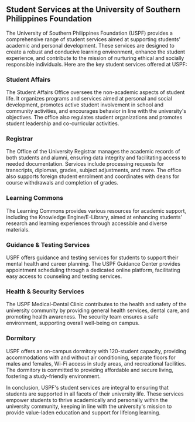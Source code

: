 ## Student Services at the University of Southern Philippines Foundation

The University of Southern Philippines Foundation (USPF) provides a comprehensive range of student services aimed at supporting students' academic and personal development. These services are designed to create a robust and conducive learning environment, enhance the student experience, and contribute to the mission of nurturing ethical and socially responsible individuals. Here are the key student services offered at USPF:

### Student Affairs
The Student Affairs Office oversees the non-academic aspects of student life. It organizes programs and services aimed at personal and social development, promotes active student involvement in school and community activities, and encourages behavior in line with the university's objectives. The office also regulates student organizations and promotes student leadership and co-curricular activities.

### Registrar
The Office of the University Registrar manages the academic records of both students and alumni, ensuring data integrity and facilitating access to needed documentation. Services include processing requests for transcripts, diplomas, grades, subject adjustments, and more. The office also supports foreign student enrolment and coordinates with deans for course withdrawals and completion of grades.

### Learning Commons
The Learning Commons provides various resources for academic support, including the Knowledge Engine/E-Library, aimed at enhancing students' research and learning experiences through accessible and diverse materials.

### Guidance & Testing Services
USPF offers guidance and testing services for students to support their mental health and career planning. The USPF Guidance Center provides appointment scheduling through a dedicated online platform, facilitating easy access to counseling and testing services.

### Health & Security Services
The USPF Medical-Dental Clinic contributes to the health and safety of the university community by providing general health services, dental care, and promoting health awareness. The security team ensures a safe environment, supporting overall well-being on campus.

### Dormitory
USPF offers an on-campus dormitory with 120-student capacity, providing accommodations with and without air conditioning, separate floors for males and females, Wi-Fi access in study areas, and recreational facilities. The dormitory is committed to providing affordable and secure living, fostering a study-friendly environment.

In conclusion, USPF's student services are integral to ensuring that students are supported in all facets of their university life. These services empower students to thrive academically and personally within the university community, keeping in line with the university's mission to provide value-laden education and support for lifelong learning.